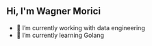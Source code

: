 ## Hi, I'm Wagner Morici


- 🔭 I’m currently working with data engineering
- 🌱 I’m currently learning Golang



